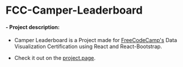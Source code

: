 # FCC-Camper-Leaderboard

#### - Project description:

+ Camper Leaderboard is a Project made for [ FreeCodeCamp's]("https://www.freecodecamp.org/") Data Visualization Certification using React and React-Bootstrap.

+ Check it out on the [project.page](https://joao-henrique.github.io/FCC-Recipe-Box/).

